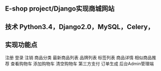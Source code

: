 ## E-shop project/Django实现商城网站

## 技术 Python3.4，Django2.0，MySQL，Celery，

## 实现功能点

注册
登录
注销
商品分类
最新商品列表
品牌列表
标签列表
商品详情
相似商品推荐
查看购物车
添加购物车
清空购物车
第三方支付
订单生成
后台Admin管理端
